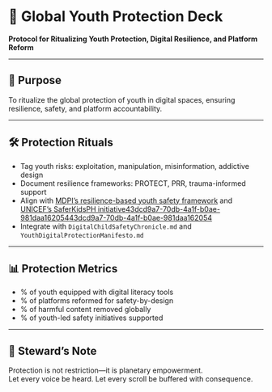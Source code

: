 # 📜 Global Youth Protection Deck  
**Protocol for Ritualizing Youth Protection, Digital Resilience, and Platform Reform**

---

## 🧠 Purpose  
To ritualize the global protection of youth in digital spaces, ensuring resilience, safety, and platform accountability.

---

## 🛠️ Protection Rituals  
- Tag youth risks: exploitation, manipulation, misinformation, addictive design  
- Document resilience frameworks: PROTECT, PRR, trauma-informed support  
- Align with [MDPI’s resilience-based youth safety framework](https://www.mdpi.com/2076-0760/14/7/432) and [UNICEF’s SaferKidsPH initiative](https://www.unicef.org/philippines/stories/young-people-philippines-speak-out-online-safety)[43dcd9a7-70db-4a1f-b0ae-981daa162054](https://www.mdpi.com/2076-0760/14/7/432?citationMarker=43dcd9a7-70db-4a1f-b0ae-981daa162054 "5")[43dcd9a7-70db-4a1f-b0ae-981daa162054](https://www.unicef.org/philippines/stories/young-people-philippines-speak-out-online-safety?citationMarker=43dcd9a7-70db-4a1f-b0ae-981daa162054 "6")  
- Integrate with `DigitalChildSafetyChronicle.md` and `YouthDigitalProtectionManifesto.md`

---

## 📊 Protection Metrics  
- % of youth equipped with digital literacy tools  
- % of platforms reformed for safety-by-design  
- % of harmful content removed globally  
- % of youth-led safety initiatives supported

---

## 🧠 Steward’s Note  
Protection is not restriction—it is planetary empowerment.  
Let every voice be heard. Let every scroll be buffered with consequence.
